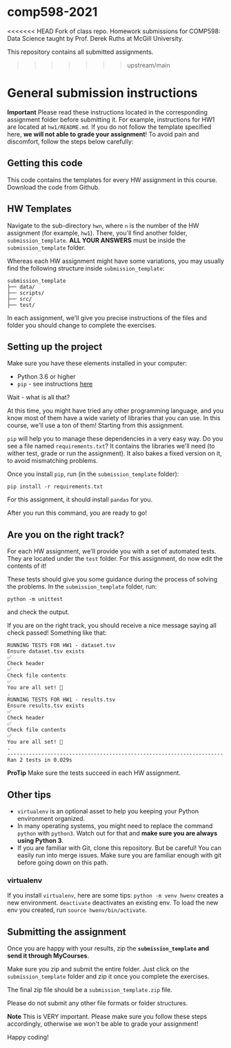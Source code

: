 # comp598-2021
<<<<<<< HEAD
Fork of class repo. Homework submissions for COMP598: Data Science taught by Prof. Derek Ruths at McGill University. 

This repository contains all submitted assignments.
>>>>>>> upstream/main

# General submission instructions

**Important** 
Please read these instructions located in the corresponding assignment folder before submitting it. For example, instructions for HW1 are located at `hw1/README.md`.
If you do not follow the template specified here, **we will not able to grade your assignment**! 
To avoid pain and discomfort, follow the steps below carefully:

## Getting this code

This code contains the templates for every HW assignment in this course.
Download the code from Github.


## HW Templates
Navigate to the sub-directory `hwn`, where `n` is the number of the HW assignment (for example, `hw1`). There, you'll find another folder, `submission_template`.
**ALL YOUR ANSWERS** must be inside the `submission_template` folder. 

Whereas each HW assignment might have some variations, you may usually find the following structure inside `submission_template`:

```
submission_template
├── data/
├── scripts/
├── src/
├── test/
```

In each assignment, we'll give you precise instructions of the files and folder you should change to complete the exercises.


## Setting up the project

Make sure you have these elements installed in your computer:

* Python 3.6 or higher
* `pip` - see instructions [here](https://packaging.python.org/tutorials/installing-packages/)

Wait - what is all that?

At this time, you might have tried any other programming language, and you know most of them have a wide variety of libraries that you can use. In this course, we'll use a ton of them! Starting from this assignment.

`pip` will help you to manage these dependencies in a very easy way. Do you see a file named `requirements.txt`? It contains the libraries we'll need (to wither test, grade or run the assignment). It also bakes a fixed version on it, to avoid mismatching problems.

Once you install `pip`, run (in the `submission_template` folder):

```
pip install -r requirements.txt
```

For this assignment, it should install `pandas` for you.

After you run this command, you are ready to go!

## Are you on the right track?

For each HW assignment, we'll provide you with a set of automated tests. They are located under the `test` folder. 
For this assignment, do now edit the contents of it!

These tests should give you some guidance during the process of solving the problems.
In the `submission_template` folder, run:

```
python -m unittest
```

and check the output.

If you are on the right track, you should receive a nice message saying all check passed! Something like that:

```
RUNNING TESTS FOR HW1 - dataset.tsv
Ensure dataset.tsv exists
✅
Check header
✅
Check file contents
✅
You are all set! 💜
.
RUNNING TESTS FOR HW1 - results.tsv
Ensure results.tsv exists
✅
Check header
✅
Check file contents
✅
You are all set! 💜
.
----------------------------------------------------------------------
Ran 2 tests in 0.029s

```

**ProTip** Make sure the tests succeed in each HW assignment.

## Other tips

* `virtualenv` is an optional asset to help you keeping your Python environment organized.
* In many operating systems, you might need to replace the command `python` with `python3`. Watch out for that and **make sure you are always using Python 3**.
* If you are familiar with Git, clone this repository. But be careful! You can easily run into merge issues. Make sure you are familiar enough with git before going down on this path.

### virtualenv

If you install `virtualenv`, here are some tips:
`python -m venv hwenv` creates a new environment. `deactivate` deactivates an existing env. To load the new env you created, run `source hwenv/bin/activate`.

## Submitting the assignment


Once you are happy with your results, zip the **`submission_template` and send it through MyCourses**.

Make sure you zip and submit the entire folder. Just click on the `submission_template` folder and zip it once you complete the exercises.

The final zip file should be a `submission_template.zip` file.

Please do not submit any other file formats or folder structures.

**Note** This is VERY important. Please make sure you follow these steps accordingly, otherwise we won't be able to grade your assignment! 

Happy coding!

